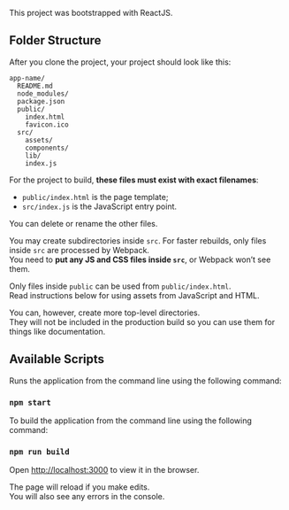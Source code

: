 This project was bootstrapped with ReactJS.

## Folder Structure

After you clone the project, your project should look like this:

```
app-name/
  README.md
  node_modules/
  package.json
  public/
    index.html
    favicon.ico
  src/
    assets/
    components/
    lib/
    index.js
```
For the project to build, **these files must exist with exact filenames**:

* `public/index.html` is the page template;
* `src/index.js` is the JavaScript entry point.

You can delete or rename the other files.

You may create subdirectories inside `src`. For faster rebuilds, only files inside `src` are processed by Webpack.<br>
You need to **put any JS and CSS files inside `src`**, or Webpack won’t see them.

Only files inside `public` can be used from `public/index.html`.<br>
Read instructions below for using assets from JavaScript and HTML.

You can, however, create more top-level directories.<br>
They will not be included in the production build so you can use them for things like documentation.

## Available Scripts

Runs the application from the command line using the following command: 

### `npm start`

To build the application from the command line using the following command: 
### `npm run build`
Open [http://localhost:3000](http://localhost:3000) to view it in the browser.

The page will reload if you make edits.<br>
You will also see any errors in the console.
